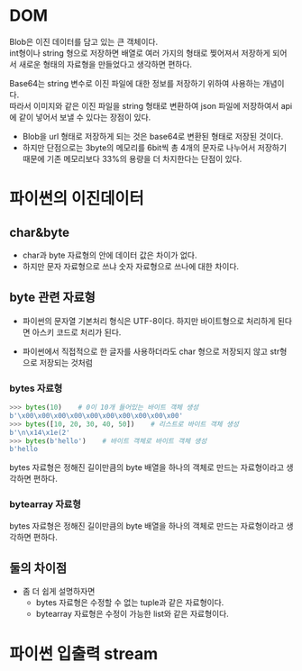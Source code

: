 # DOM

Blob은 이진 데이터를 담고 있는 큰 객체이다.  
int형이나 string 형으로 저장하면 배열로 여러 가지의 형태로 찢어져서 저장하게 되어서 새로운 형태의 자료형을 만들었다고 생각하면 편하다.

Base64는 string 변수로 이진 파일에 대한 정보를 저장하기 위하여 사용하는 개념이다.  
따라서 이미지와 같은 이진 파일을 string 형태로 변환하여 json 파일에 저장하여서 api에 같이 넣어서 보낼 수 있다는 장점이 있다.
* Blob을 url 형태로 저장하게 되는 것은 base64로 변환된 형태로 저장된 것이다.
* 하지만 단점으로는 3byte의 메모리를 6bit씩 총 4개의 문자로 나누어서 저장하기 때문에 기존 메모리보다 33%의 용량을 더 차지한다는 단점이 있다.

# 파이썬의 이진데이터

## char&byte
 * char과 byte 자료형의 안에 데이터 값은 차이가 없다.
 * 하지만 문자 자료형으로 쓰냐 숫자 자료형으로 쓰나에 대한 차이다.

## byte 관련 자료형
 * 파이썬의 문자열 기본처리 형식은 UTF-8이다. 하지만 바이트형으로 처리하게 된다면 아스키 코드로 처리가 된다.

 * 파이썬에서 직접적으로 한 글자를 사용하더라도 char 형으로 저장되지 않고 str형으로 저장되는 것처럼 

### bytes 자료형
```py
>>> bytes(10)    # 0이 10개 들어있는 바이트 객체 생성
b'\x00\x00\x00\x00\x00\x00\x00\x00\x00\x00'
>>> bytes([10, 20, 30, 40, 50])    # 리스트로 바이트 객체 생성
b'\n\x14\x1e(2'
>>> bytes(b'hello')    # 바이트 객체로 바이트 객체 생성
b'hello
```
bytes 자료형은 정해진 길이만큼의 byte 배열을 하나의 객체로 만드는 자료형이라고 생각하면 편하다.

### bytearray 자료형

bytes 자료형은 정해진 길이만큼의 byte 배열을 하나의 객체로 만드는 자료형이라고 생각하면 편하다.

## 둘의 차이점

* 좀 더 쉽게 설명하자면  
    * bytes 자료형은 수정할 수 없는 tuple과 같은 자료형이다.
    * bytearray 자료형은 수정이 가능한 list와 같은 자료형이다.

# 파이썬 입출력 stream

